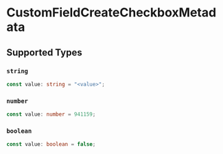 # CustomFieldCreateCheckboxMetadata


## Supported Types

### `string`

```typescript
const value: string = "<value>";
```

### `number`

```typescript
const value: number = 941159;
```

### `boolean`

```typescript
const value: boolean = false;
```

